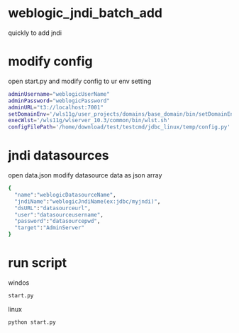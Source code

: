 # weblogic_jndi_batch_add
quickly to add jndi


# modify config

open start.py and modify config to ur env setting

```bash
adminUsername="weblogicUserName"
adminPassword="weblogicPassword"
adminURL="t3://localhost:7001"
setDomainEnv='/wls11g/user_projects/domains/base_domain/bin/setDomainEnv.sh'
execWlst='/wls11g/wlserver_10.3/common/bin/wlst.sh'
configFilePath='/home/download/test/testcmd/jdbc_linux/temp/config.py'

```

# jndi datasources

open data.json modify datasource data as json array

```bash
{
  "name":"weblogicDatasourceName",
  "jndiName":"weblogicJndiName(ex:jdbc/myjndi)",
  "dsURL":"datasourceurl",
  "user":"datasourceusername",
  "password":"datasourcepwd",
  "target":"AdminServer"
}
```

# run script

windos
```bash
start.py
```
linux
```bash
python start.py
```


